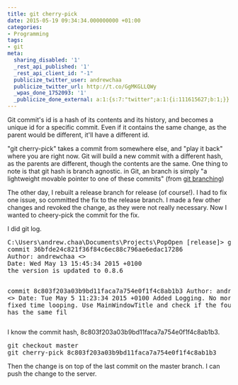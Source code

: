 ```yaml
---
title: git cherry-pick
date: 2015-05-19 09:34:34.000000000 +01:00
categories:
- Programming
tags:
- git
meta:
  sharing_disabled: '1'
  _rest_api_published: '1'
  _rest_api_client_id: "-1"
  publicize_twitter_user: andrewchaa
  publicize_twitter_url: http://t.co/GgMKGLLQWy
  _wpas_done_1752093: '1'
  _publicize_done_external: a:1:{s:7:"twitter";a:1:{i:111615627;b:1;}}
---
```

<p>Git commit's id is a hash of its contents and its history, and becomes a unique id for a specific commit. Even if it contains the same change, as the parent would be different, it'll have a different id.</p>
<p>"git cherry-pick" takes a commit from somewhere else, and "play it back" where you are right now. Git will build a new commit with a different hash, as the parents are different, though the contents are the same. One thing to note is that git hash is branch agnostic. in Git, an branch is simply "a lightweight movable pointer to one of these commits" (from <a href="https://git-scm.com/book/no-nb/v1/Git-Branching-What-a-Branch-Is">git branching</a>)</p>
<p>The other day, I rebuilt a release branch for release (of course!). I had to fix one issue, so committed the fix to the release branch. I made a few other changes and revoked the change, as they were not really necessary. Now I wanted to cheery-pick the commit for the fix.</p>
<p>I did git log.</p>
<pre>C:\Users\andrew.chaa\Documents\Projects\PopOpen [release]&gt; git log
commit 36bfde24c821f36f84c6ec88c796ae6edac17286
Author: andrewchaa &lt;&gt;
Date: Wed May 13 15:45:34 2015 +0100
the version is updated to 0.8.6

commit 8c803f203a03b9bd11faca7a754e0f1f4c8ab1b3
Author: andrewchaa &lt;&gt;
Date: Tue May 5 11:23:34 2015 +0100
Added Logging. No more fixed time looping. Use MainWindowTitle and check if the found window has the same fil</pre>
<p>I know the commit hash, 8c803f203a03b9bd11faca7a754e0f1f4c8ab1b3.</p>
<pre>git checkout master
git cherry-pick 8c803f203a03b9bd11faca7a754e0f1f4c8ab1b3</pre>
<p>Then the change is on top of the last commit on the master branch. I can push the change to the server.</p>
